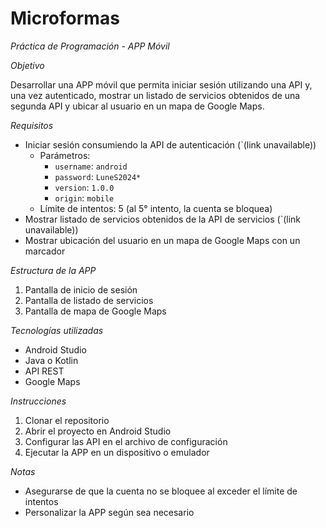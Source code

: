 # Microformas

*Práctica de Programación - APP Móvil*

*Objetivo*

Desarrollar una APP móvil que permita iniciar sesión utilizando una API y, una vez autenticado, mostrar un listado de servicios obtenidos de una segunda API y ubicar al usuario en un mapa de Google Maps.

*Requisitos*

- Iniciar sesión consumiendo la API de autenticación (`(link unavailable))
    - Parámetros:
        - `username`: `android`
        - `password`: `LuneS2024*`
        - `version`: `1.0.0`
        - `origin`: `mobile`
    - Límite de intentos: 5 (al 5° intento, la cuenta se bloquea)
- Mostrar listado de servicios obtenidos de la API de servicios (`(link unavailable))
- Mostrar ubicación del usuario en un mapa de Google Maps con un marcador

*Estructura de la APP*

1. Pantalla de inicio de sesión
2. Pantalla de listado de servicios
3. Pantalla de mapa de Google Maps

*Tecnologías utilizadas*

- Android Studio
- Java o Kotlin
- API REST
- Google Maps

*Instrucciones*

1. Clonar el repositorio
2. Abrir el proyecto en Android Studio
3. Configurar las API en el archivo de configuración
4. Ejecutar la APP en un dispositivo o emulador

*Notas*

- Asegurarse de que la cuenta no se bloquee al exceder el límite de intentos
- Personalizar la APP según sea necesario
